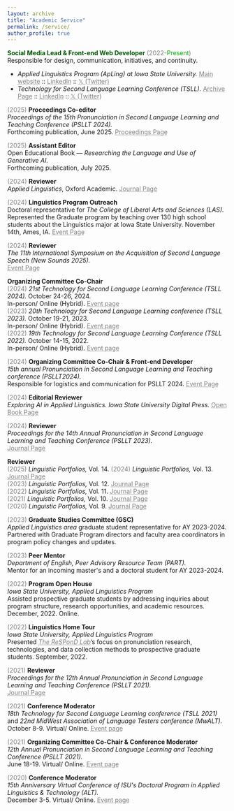 ```yaml
---
layout: archive
title: "Academic Service"
permalink: /service/
author_profile: true
---
```

<span style="color: #005700">**Social Media Lead & Front-end Web Developer**</span> <span style="color:grey">(2022-<span style="color: #00ad00">Present</span>)</span><br/>
Responsible for design, communication, initiatives, and continuity.<br/>
* _Applied Linguistics Program (ApLing) at Iowa State University._ <a href="https://apling.engl.iastate.edu/" target="_blank" style="color: grey; text-decoration: underline;text-decoration-style: dotted;">Main website</a> :: <a href="https://www.linkedin.com/company/isuaplingprogram/" target="_blank" style="color: grey; text-decoration: underline;text-decoration-style: dotted;">LinkedIn</a> :: <a href="https://x.com/apling_iastate" target="_blank" style="color: grey; text-decoration: underline;text-decoration-style: dotted;">𝕏 (Twitter)</a><br/>
* _Technology for Second Language Learning Conference (TSLL)._ <a href="https://apling.engl.iastate.edu/conferences/technology-for-second-language-learning-conference/tsll-archive/" target="_blank" style="color: grey; text-decoration: underline;text-decoration-style: dotted;">Archive Page</a> :: <a href="https://www.linkedin.com/showcase/tsll/" target="_blank" style="color: grey; text-decoration: underline;text-decoration-style: dotted;">LinkedIn</a> :: <a href="https://twitter.com/TSLL_iastate" target="_blank" style="color: grey; text-decoration: underline;text-decoration-style: dotted;">𝕏 (Twitter)</a><br/>

<span style="color:grey">(2025)</span> **Proceedings Co-editor**<br/>
_Proceedings of the 15th Pronunciation in Second Language Learning and Teaching Conference (PSLLT 2024)._<br/>
Forthcoming publication, June 2025. <a href="https://www.iastatedigitalpress.com/psllt/editorialteam/" target="_blank" style="color: grey; text-decoration: underline;text-decoration-style: dotted;">Proceedings Page</a>

<span style="color:grey">(2025)</span> **Assistant Editor**<br/>
Open Educational Book — _Researching the Language and Use of Generative AI._<br/>
Forthcoming publication, July 2025.

<span style="color:grey">(2024)</span> **Reviewer**<br/>
_Applied Linguistics_, Oxford Academic. <a href="https://academic.oup.com/applij" target="_blank" style="color: grey; text-decoration: underline;text-decoration-style: dotted;">Journal Page</a>

<span style="color:grey">(2024)</span> **Linguistics Program Outreach**<br/>
Doctoral representative for _The College of Liberal Arts and Sciences (LAS)._<br/>
Represented the Graduate program by teaching over 130 high school students about the Linguistics major at Iowa State University. November 14th, Ames, IA.
<a href="https://www.linkedin.com/feed/update/urn:li:activity:7264347883020124160/" target="_blank" style="color: grey; text-decoration: underline;text-decoration-style: dotted;">Event Page</a>

<span style="color:grey">(2024)</span> **Reviewer**<br/>
_The 11th International Symposium on the Acquisition of Second Language Speech (New Sounds 2025)._<br/>
<a href="https://www.iastatedigitalpress.com/psllt/issue/1230/info/" target="_blank" style="color: grey; text-decoration: underline;text-decoration-style: dotted;">Event Page</a>

**Organizing Committee Co-Chair**<br/>
<span style="color:grey">(2024)</span> _21st Technology for Second Language Learning Conference (TSLL 2024)._ October 24-26, 2024.<br/> 
In-person/ Online (Hybrid). <a href="https://apling.engl.iastate.edu/conferences/technology-for-second-language-learning-conference/tsll-2024/" target="_blank" style="color: grey; text-decoration: underline;text-decoration-style: dotted;">Event page</a><br/>
<span style="color:grey">(2023)</span> _20th Technology for Second Language Learning conference (TSLL 2023)._ October 19-21, 2023.<br/>
In-person/ Online (Hybrid). <a href="https://apling.engl.iastate.edu/conferences/technology-for-second-language-learning-conference/tsll-2023/" target="_blank" style="color: grey; text-decoration: underline;text-decoration-style: dotted;">Event page</a><br/>
<span style="color:grey">(2022)</span> _19th Technology for Second Language Learning Conference (TSLL 2022)._ October 14-15, 2022.<br/>
In-person/ Online (Hybrid). <a href="https://apling.engl.iastate.edu/conferences/technology-for-second-language-learning-conference/tsll-2022/" target="_blank" style="color: grey; text-decoration: underline;text-decoration-style: dotted;">Event page</a>

<span style="color:grey">(2024)</span> **Organizing Committee Co-Chair & Front-end Developer**<br/>
_15th annual Pronunciation in Second Language Learning and Teaching conference (PSLLT2024)._<br/>
Responsible for logistics and communication for PSLLT 2024. <a href="https://apling.engl.iastate.edu/conferences/pronunciation-in-second-language-learning-and-teaching-conference/psllt-archive/" target="_blank" style="color: grey; text-decoration: underline;text-decoration-style: dotted;">Event Page</a>

<span style="color:grey">(2024)</span> **Editorial Reviewer**<br/>
_Exploring AI in Applied Linguistics. Iowa State University Digital Press._ <a href="https://www.iastatedigitalpress.com/plugins/books/154/" target="_blank" style="color: grey; text-decoration: underline;text-decoration-style: dotted;">Open Book Page</a>

<span style="color:grey">(2024)</span> **Reviewer**<br/>
_Proceedings for the 14th Annual Pronunciation in Second Language Learning and Teaching Conference (PSLLT 2023)._<br/>
<a href="https://www.iastatedigitalpress.com/psllt/issue/1230/info/" target="_blank" style="color: grey; text-decoration: underline;text-decoration-style: dotted;">Journal Page</a>

**Reviewer**<br/>
<span style="color:grey">(2025)</span> _Linguistic Portfolios,_ Vol. 14. 
<span style="color:grey">(2024)</span> _Linguistic Portfolios,_ Vol. 13. <a href="https://repository.stcloudstate.edu/stcloud_ling/vol13/iss1/1/" target="_blank" style="color: grey; text-decoration: underline;text-decoration-style: dotted;">Journal Page</a><br/>
<span style="color:grey">(2023)</span> _Linguistic Portfolios,_ Vol. 12. <a href="https://repository.stcloudstate.edu/stcloud_ling/vol12/iss1/" target="_blank" style="color: grey; text-decoration: underline;text-decoration-style: dotted;">Journal Page</a><br/>
<span style="color:grey">(2022)</span> _Linguistic Portfolios,_ Vol. 11. <a href="https://repository.stcloudstate.edu/stcloud_ling/vol11/iss1/" target="_blank" style="color: grey; text-decoration: underline;text-decoration-style: dotted;">Journal Page</a><br/>
<span style="color:grey">(2021)</span> _Linguistic Portfolios,_ Vol. 10. <a href="https://repository.stcloudstate.edu/stcloud_ling/vol10/iss1/" target="_blank" style="color: grey; text-decoration: underline;text-decoration-style: dotted;">Journal Page</a><br/>
<span style="color:grey">(2020)</span> _Linguistic Portfolios,_ Vol. 9. <a href="https://repository.stcloudstate.edu/stcloud_ling/vol9/iss1/" target="_blank" style="color: grey; text-decoration: underline;text-decoration-style: dotted;">Journal Page</a><br/>

<span style="color:grey">(2023)</span> **Graduate Studies Committee (GSC)**<br/>
_Applied Linguistics area_ graduate student representative for AY 2023-2024.<br/>
Partnered with Graduate Program directors and faculty area coordinators in program policy changes and updates.

<span style="color:grey">(2023)</span> **Peer Mentor**<br/>
_Department of English, Peer Advisory Resource Team (PART)._<br/>
Mentor for an incoming master's and a doctoral student for AY 2023-2024.

<span style="color:grey">(2022)</span> **Program Open House**<br/>
_Iowa State University, Applied Linguistics Program_<br/>
Assisted prospective graduate students by addressing inquiries about program structure, research opportunities, and academic resources. December, 2022. Online.

<span style="color:grey">(2022)</span> **Linguistics Home Tour**<br/>
_Iowa State University, Applied Linguistics Program_<br/>
Presented <i><a href="https://bit.ly/respondlab" target="_blank" style="color: grey; text-decoration: underline;text-decoration-style: dotted;">The ReSPonD Lab</a></i>’s focus on pronunciation research, technologies, and data collection methods to prospective graduate students. September, 2022.

<span style="color:grey">(2021)</span> **Reviewer**<br/>
_Proceedings for the 12th Annual Pronunciation in Second Language Learning and Teaching Conference (PSLLT 2021)._<br/>
<a href="https://www.iastatedigitalpress.com/psllt/issue/1155/info/" target="_blank" style="color: grey; text-decoration: underline;text-decoration-style: dotted;">Journal Page</a>

<span style="color:grey">(2021)</span> **Conference Moderator**<br/>
_18th Technology for Second Language Learning conference (TSLL 2021)_ and _22nd MidWest Association of Language Testers conference (MwALT)._<br/>
October 8-9. Virtual/ Online. <a href="https://apling.engl.iastate.edu/conferences/mwalt2021/" target="_blank" style="color: grey; text-decoration: underline;text-decoration-style: dotted;">Event page</a>

<span style="color:grey">(2021)</span> **Organizing Committee Co-Chair & Conference Moderator**<br/>
_12th Annual Pronunciation in Second Language Learning and Teaching Conference (PSLLT 2021)._<br/>
June 18-19. Virtual/ Online. <a href="https://brocku.ca/psllt-2021/" target="_blank" style="color: grey; text-decoration: underline;text-decoration-style: dotted;">Event page</a>

<span style="color:grey">(2020)</span> **Conference Moderator**<br/>
_15th Anniversary Virtual Conference of ISU's Doctoral Program in Applied Linguistics & Technology (ALT)._<br/>
December 3-5. Virtual/ Online. <a href="https://apling.engl.iastate.edu/conferences/alt-15th-anniversary-conference/" target="_blank" style="color: grey; text-decoration: underline;text-decoration-style: dotted;">Event page</a>


